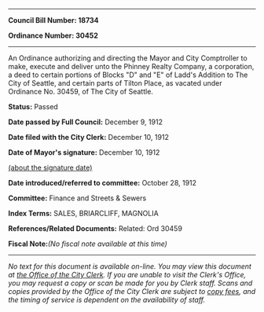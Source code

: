 

********

**Council Bill Number: 18734**
   
**Ordinance Number: 30452**
********

 An Ordinance authorizing and directing the Mayor and City Comptroller to make, execute and deliver unto the Phinney Realty Company, a corporation, a deed to certain portions of Blocks "D" and "E" of Ladd's Addition to The City of Seattle, and certain parts of Tilton Place, as vacated under Ordinance No. 30459, of The City of Seattle.

**Status:** Passed
   
**Date passed by Full Council:** December 9, 1912
   
**Date filed with the City Clerk:** December 10, 1912
   
**Date of Mayor's signature:** December 10, 1912
   
[(about the signature date)](/~public/approvaldate.htm)
   
   
   
**Date introduced/referred to committee:** October 28, 1912
   
**Committee:** Finance and Streets & Sewers
   
   
**Index Terms:** SALES, BRIARCLIFF, MAGNOLIA

**References/Related Documents:** Related: Ord 30459

**Fiscal Note:**_(No fiscal note available at this time)_
********

_No text for this document is available on-line. You may view this document at [the Office of the City Clerk](http://www.seattle.gov/leg/clerk/contactUs.htm). If you are unable to visit the Clerk's Office, you may request a copy or scan be made for you by Clerk staff. Scans and copies provided by the Office of the City Clerk are subject to [copy fees](http://clerk.seattle.gov/~public/clerkfees.htm), and the timing of service is dependent on the availability of staff._


